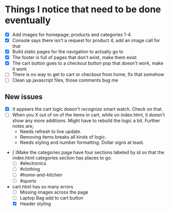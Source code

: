 # Things I notice that need to be done eventually  
- [x] Add images for homepage; products and categories 1-4  
- [x] Console says there isn't a request for product 4, add an image call for that  
- [x] Build static pages for the navigation to actually go to  
- [x] The footer is full of pages that don't exist, make them exist  
- [x] The cart button goes to a checkout button pop that doesn't work, make it work  
- [ ] There is no way to get to cart or checkout from home, fix that somehow  
- [ ] Clean up javascript files, those comments bug me

## New issues  
- [x] It appears the cart logic doesn't recognize smart watch. Check on that.  
- [ ] When you X out of on of the items in cart, while on index.html, it doesn't show any more additions. Might have to rebuild the logic a bit. Further notes are;  
    - Needs refresh to live update.  
    - Removing items breaks all kinds of logic.  
    - Needs styling and number formatting. Dollar signs at least.  
- [ ]Make the categories page have four sections labeled by id so that the index.html categories section has places to go.
    - [ ] #electronics
    - [ ] #clothing
    - [ ] #home-and-kitchen
    - [ ] #sports
- cart.html has so many errors
    - [ ] Missing images across the page
    - [ ] Laptop Bag add to cart button
    - [x] Header styling